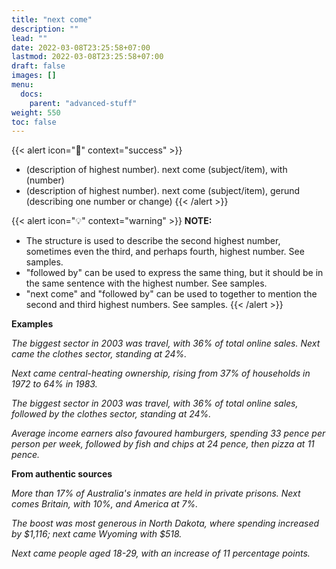 ```yaml
---
title: "next come"
description: ""
lead: ""
date: 2022-03-08T23:25:58+07:00
lastmod: 2022-03-08T23:25:58+07:00
draft: false
images: []
menu:
  docs:
    parent: "advanced-stuff"
weight: 550
toc: false
---
```


{{< alert icon="🌱" context="success" >}}
- (description of highest number). next come (subject/item), with (number)
- (description of highest number). next come (subject/item), gerund (describing one number or change)
{{< /alert >}}

{{< alert icon="💡" context="warning" >}}
**NOTE:**
- The structure is used to describe the second highest number, sometimes even the third, and perhaps fourth, highest number. See samples.
- "followed by" can be used to express the same thing, but it should be in the same sentence with the highest number. See samples.
- "next come" and "followed by" can be used to together to mention the second and third highest numbers. See samples.
{{< /alert >}}

**Examples**

_The biggest sector in 2003 was travel, with 36% of total online sales. Next came the clothes sector, standing at 24%._

_Next came central-heating ownership, rising from 37% of households in 1972 to 64% in 1983._

_The biggest sector in 2003 was travel, with 36% of total online sales, followed by the clothes sector, standing at 24%._

_Average income earners also favoured hamburgers, spending 33 pence per person per week, followed by fish and chips at 24 pence, then pizza at 11 pence._

**From authentic sources**

_More than 17% of Australia's inmates are held in private prisons. Next comes Britain, with 10%, and America at 7%._

_The boost was most generous in North Dakota, where spending increased by $1,116; next came Wyoming with $518._

_Next came people aged 18-29, with an increase of 11 percentage points._